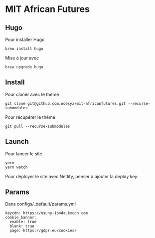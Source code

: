 # MIT African Futures


## Hugo
Pour installer Hugo
```
brew install hugo
```
Mise à jour avec
```
brew upgrade hugo
```


## Install

Pour cloner avec le thème
```
git clone git@github.com:noesya/mit-africanfutures.git --recurse-submodules
```
Pour récupérer le thème
```
git pull --recurse-submodules
```


## Launch

Pour lancer le site
```
yarn
yarn watch
```


Pour déployer le site avec Netlify, penser à ajouter la deploy key.


## Params

Dans configs/_default/params.yml
```
keycdn: https://osuny-1b4da.kxcdn.com
cookie_banner:
  enable: true
  blank: true
  page: https://gdpr.eu/cookies/
```
